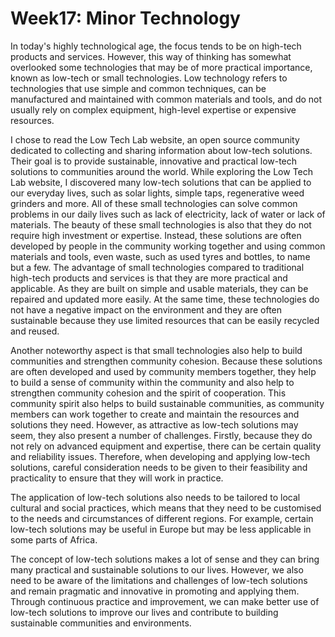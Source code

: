 # Week17: Minor Technology

In today's highly technological age, the focus tends to be on high-tech products and services. However, this way of thinking has somewhat overlooked some technologies that may be of more practical importance, known as low-tech or small technologies. Low technology refers to technologies that use simple and common techniques, can be manufactured and maintained with common materials and tools, and do not usually rely on complex equipment, high-level expertise or expensive resources.

I chose to read the Low Tech Lab website, an open source community dedicated to collecting and sharing information about low-tech solutions. Their goal is to provide sustainable, innovative and practical low-tech solutions to communities around the world. While exploring the Low Tech Lab website, I discovered many low-tech solutions that can be applied to our everyday lives, such as solar lights, simple taps, regenerative weed grinders and more. All of these small technologies can solve common problems in our daily lives such as lack of electricity, lack of water or lack of materials. The beauty of these small technologies is also that they do not require high investment or expertise. Instead, these solutions are often developed by people in the community working together and using common materials and tools, even waste, such as used tyres and bottles, to name but a few. The advantage of small technologies compared to traditional high-tech products and services is that they are more practical and applicable. As they are built on simple and usable materials, they can be repaired and updated more easily. At the same time, these technologies do not have a negative impact on the environment and they are often sustainable because they use limited resources that can be easily recycled and reused.

Another noteworthy aspect is that small technologies also help to build communities and strengthen community cohesion. Because these solutions are often developed and used by community members together, they help to build a sense of community within the community and also help to strengthen community cohesion and the spirit of cooperation. This community spirit also helps to build sustainable communities, as community members can work together to create and maintain the resources and solutions they need. However, as attractive as low-tech solutions may seem, they also present a number of challenges. Firstly, because they do not rely on advanced equipment and expertise, there can be certain quality and reliability issues. Therefore, when developing and applying low-tech solutions, careful consideration needs to be given to their feasibility and practicality to ensure that they will work in practice.

The application of low-tech solutions also needs to be tailored to local cultural and social practices, which means that they need to be customised to the needs and circumstances of different regions. For example, certain low-tech solutions may be useful in Europe but may be less applicable in some parts of Africa.

The concept of low-tech solutions makes a lot of sense and they can bring many practical and sustainable solutions to our lives. However, we also need to be aware of the limitations and challenges of low-tech solutions and remain pragmatic and innovative in promoting and applying them. Through continuous practice and improvement, we can make better use of low-tech solutions to improve our lives and contribute to building sustainable communities and environments.
